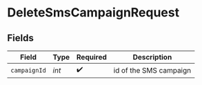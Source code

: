 # DeleteSmsCampaignRequest


## Fields

| Field                  | Type                   | Required               | Description            |
| ---------------------- | ---------------------- | ---------------------- | ---------------------- |
| `campaignId`           | *int*                  | :heavy_check_mark:     | id of the SMS campaign |